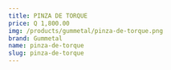 ```yaml
---
title: PINZA DE TORQUE
price: Q 1,800.00
img: /products/gummetal/pinza-de-torque.png
brand: Gummetal
name: pinza-de-torque
slug: pinza-de-torque
---
```

